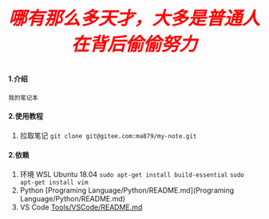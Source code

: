 <p align="center" style="font-size:36px; font-weight:bold;color:red;font-style:italic" >哪有那么多天才，大多是普通人在背后偷偷努力</p>

#### 1.介绍

    我的笔记本

#### 2.使用教程

1. 拉取笔记
   `git clone git@gitee.com:ma879/my-note.git`

#### 2.依赖

1. 环境
   WSL Ubuntu 18.04
   `sudo apt-get install build-essential`
   `sudo apt-get install vim`
2. Python
   [Programing Language/Python/README.md](Programing Language/Python/README.md)
3. VS Code
   [Tools/VSCode/README.md](Tools/VSCode/README.md)

